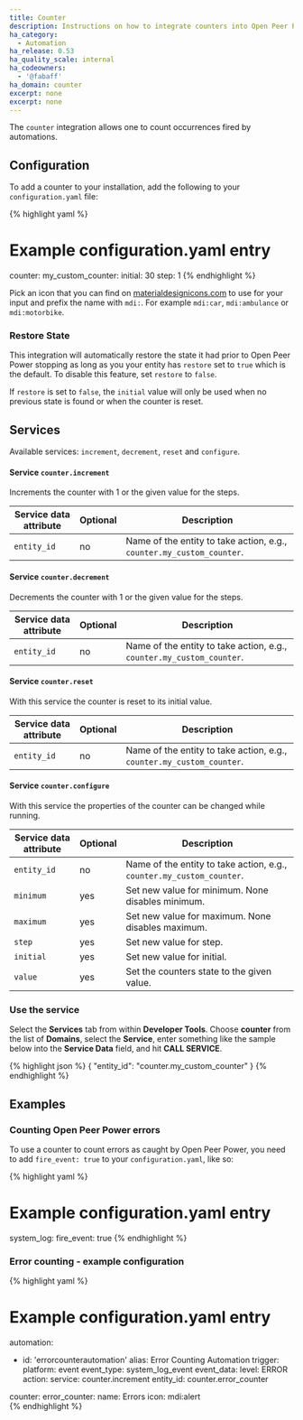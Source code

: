 ```yaml
---
title: Counter
description: Instructions on how to integrate counters into Open Peer Power.
ha_category:
  - Automation
ha_release: 0.53
ha_quality_scale: internal
ha_codeowners:
  - '@fabaff'
ha_domain: counter
excerpt: none
excerpt: none
---
```


The `counter` integration allows one to count occurrences fired by automations.

## Configuration

To add a counter to your installation, add the following to your `configuration.yaml` file:

{% highlight yaml %}
# Example configuration.yaml entry
counter:
  my_custom_counter:
    initial: 30
    step: 1
{% endhighlight %}

Pick an icon that you can find on [materialdesignicons.com](https://materialdesignicons.com/) to use for your input and prefix the name with `mdi:`. For example `mdi:car`, `mdi:ambulance` or `mdi:motorbike`.

### Restore State

This integration will automatically restore the state it had prior to Open Peer Power stopping as long as you your entity has `restore` set to `true` which is the default. To disable this feature, set `restore` to `false`.

If `restore` is set to `false`, the `initial` value will only be used when no previous state is found or when the counter is reset.

## Services

Available services: `increment`, `decrement`, `reset` and `configure`.

#### Service `counter.increment`

Increments the counter with 1 or the given value for the steps.

| Service data attribute | Optional | Description |
| ---------------------- | -------- | ----------- |
| `entity_id`            |      no  | Name of the entity to take action, e.g., `counter.my_custom_counter`. |

#### Service `counter.decrement`

Decrements the counter with 1 or the given value for the steps.

| Service data attribute | Optional | Description |
| ---------------------- | -------- | ----------- |
| `entity_id`            |      no  | Name of the entity to take action, e.g., `counter.my_custom_counter`. |

#### Service `counter.reset`

With this service the counter is reset to its initial value.

| Service data attribute | Optional | Description |
| ---------------------- | -------- | ----------- |
| `entity_id`            |      no  | Name of the entity to take action, e.g., `counter.my_custom_counter`. |

#### Service `counter.configure`

With this service the properties of the counter can be changed while running.

| Service data attribute | Optional | Description |
| ---------------------- | -------- | ----------- |
| `entity_id`            |      no  | Name of the entity to take action, e.g., `counter.my_custom_counter`. |
| `minimum`              |     yes  | Set new value for minimum. None disables minimum. |
| `maximum`              |     yes  | Set new value for maximum. None disables maximum. |
| `step`                 |     yes  | Set new value for step. |
| `initial`              |     yes  | Set new value for initial. |
| `value`                |     yes  | Set the counters state to the given value. |



### Use the service

Select the **Services** tab from within **Developer Tools**. Choose **counter** from the list of **Domains**, select the **Service**, enter something like the sample below into the **Service Data** field, and hit **CALL SERVICE**.

{% highlight json %}
{
  "entity_id": "counter.my_custom_counter"
}
{% endhighlight %}

## Examples

### Counting Open Peer Power errors

To use a counter to count errors as caught by Open Peer Power, you need to add `fire_event: true` to your `configuration.yaml`, like so:

{% highlight yaml %}
# Example configuration.yaml entry
system_log:
  fire_event: true
{% endhighlight %}

### Error counting - example configuration

{% highlight yaml %}
# Example configuration.yaml entry
automation:
- id: 'errorcounterautomation'
  alias: Error Counting Automation
  trigger:
    platform: event
    event_type: system_log_event
    event_data:
      level: ERROR
  action:
    service: counter.increment
    entity_id: counter.error_counter
    
counter:
  error_counter:
    name: Errors
    icon: mdi:alert  
{% endhighlight %}
